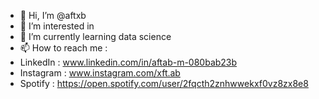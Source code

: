 - 👋 Hi, I’m @aftxb
- 👀 I’m interested in 
- 🌱 I’m currently learning data science
- 📫 How to reach me :
- LinkedIn : www.linkedin.com/in/aftab-m-080bab23b
- Instagram : www.instagram.com/xft.ab
- Spotify : https://open.spotify.com/user/2fqcth2znhwwekxf0vz8zx8e8
<!---
aftxb/aftxb is a ✨ special ✨ repository because its `README.md` (this file) appears on your GitHub profile.
You can click the Preview link to take a look at your changes.
--->
